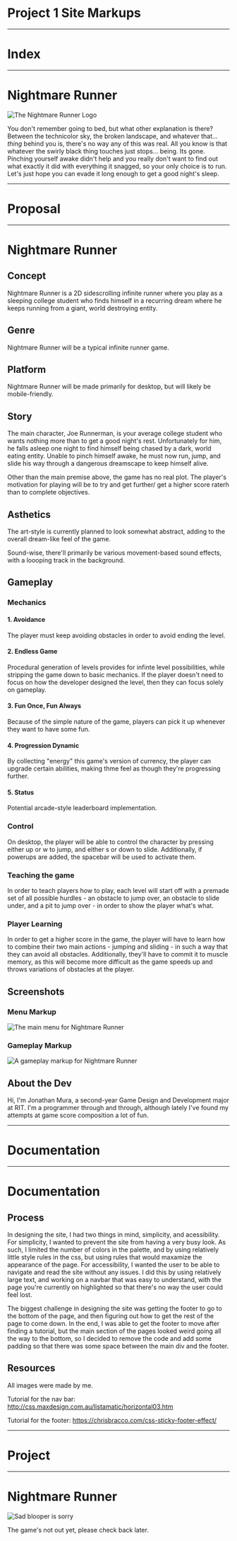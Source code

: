 # Project 1 Site Markups

___

# Index
___

# Nightmare Runner

![The Nightmare Runner Logo][logo]

You don't remember going to bed, but what other explanation is there? Between the technicolor sky, the broken landscape, and whatever that... *thing* behind you is, there's no way any of this was real. All you know is that whatever the swirly black thing touches just stops... being. Its gone. Pinching yourself awake didn't help and you really don't want to find out what exactly it did with everything it snagged, so your only choice is to run. Let's just hope you can evade it long enough to get a good night's sleep.

___

# Proposal
___

# Nightmare Runner

## Concept

Nightmare Runner is a 2D sidescrolling infinite runner where you play as a sleeping college student who finds himself in a recurring dream where he keeps running from a giant, world destroying entity.

## Genre

Nightmare Runner will be a typical infinite runner game.

## Platform

Nightmare Runner will be made primarily for desktop, but will likely be mobile-friendly.

## Story

The main character, Joe Runnerman, is your average college student who wants nothing more than to get a good night's rest. Unfortunately for him, he falls asleep one night to find himself being chased by a dark, world eating entity. Unable to pinch himself awake, he must now run, jump, and slide his way through a dangerous dreamscape to keep himself alive.

Other than the main premise above, the game has no real plot. The player's motivation for playing will be to try and get further/ get a higher score raterh than to complete objectives.

## Asthetics

The art-style is currently planned to look somewhat abstract, adding to the overall dream-like feel of the game.

Sound-wise, there'll primarily be various movement-based sound effects, with a loooping track in the background.

## Gameplay

### Mechanics

#### 1. Avoidance

The player must keep avoiding obstacles in order to avoid ending the level.

#### 2. Endless Game

Procedural generation of levels provides for infinte level possibilities, while stripping the game down to basic mechanics. If the player doesn't need to focus on how the developer designed the level, then they can focus solely on gameplay.

#### 3. Fun Once, Fun Always

Because of the simple nature of the game, players can pick it up whenever they want to have some fun.

#### 4. Progression Dynamic

By collecting "energy" this game's version of currency, the player can upgrade certain abilities, making thme feel as though they're progressing further.

#### 5. Status

Potential arcade-style leaderboard implementation.

### Control

On desktop, the player will be able to control the character by pressing either up or w to jump, and either s or down to slide. Additionally, if powerups are added, the spacebar will be used to activate them.

### Teaching the game

In order to teach players how to play, each level will start off with a premade set of all possible hurdles - an obstacle to jump over, an obstacle to slide under, and a pit to jump over - in order to show the player what's what.

### Player Learning

In order to get a higher score in the game, the player will have to learn how to combine their two main actions - jumping and sliding - in such a way that they can avoid all obstacles. Additionally, they'll have to commit it to muscle memory, as this will become more difficult as the game speeds up and throws variations of obstacles at the player.


## Screenshots

### Menu Markup

![The main menu for Nightmare Runner][menu]

### Gameplay Markup

![A gameplay markup for Nightmare Runner][gameplay]

## About the Dev

Hi, I'm Jonathan Mura, a second-year Game Design and Development major at RIT. I'm a programmer through and through, although lately I've found my attempts at game score composition a lot of fun.

___

# Documentation
___

# Documentation

## Process

In designing the site, I had two things in mind, simplicity, and acessibility. For simplicity, I wanted to prevent the site from having a very busy look. As such, I limited the number of colors in the palette, and by using relatively little style rules in the css, but using rules that would maxamize the appearance of the page. For accessibility, I wanted the user to be able to navigate and read the site without any issues. I did this by using relatively large text, and working on a navbar that was easy to understand, with the page you're currently on highlighted so that there's no way the user could feel lost.

The biggest challenge in designing the site was getting the footer to go to the bottom of the page, and then figuring out how to get the rest of the page to come down. In the end, I was able to get the footer to move after finding a tutorial, but the main section of the pages looked weird going all the way to the bottom, so I decided to remove the code and add some padding so that there was some space between the main div and the footer.

## Resources

All images were made by me.

Tutorial for the nav bar:
http://css.maxdesign.com.au/listamatic/horizontal03.htm

Tutorial for the footer:
https://chrisbracco.com/css-sticky-footer-effect/

___

# Project
___

# Nightmare Runner

![Sad blooper is sorry][blooper]

The game's not out yet, please check back later.

[blooper]: https://github.com/jonmura/IGME-230/blob/master/Blooper.png
[gameplay]: https://github.com/jonmura/IGME-230/blob/master/Gameplay.png
[menu]: https://github.com/jonmura/IGME-230/blob/master/Menu.png
[logo]: https://github.com/jonmura/IGME-230/blob/master/NightmareRunnerLogoSmall.png
